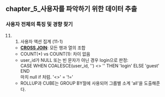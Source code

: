 ## chapter_5_사용자를 파악하기 위한 데이터 추출
### 사용자 전체의 특징 및 경향 찾기
11. 1. 사용자 액션 집계 (11-1)
    - [**CROSS JOIN**](http://donggod.tistory.com/44): 모든 행과 열의 조합
    - COUNT(*) vs COUNT(1): 차이 없음
    - user_id가 NULL 또는 빈 문자가 아닌 경우 login으로 판정:<br/>
    CASE WHEN COALESCE(user_id, '') <> '' THEN 'login' ELSE 'guest' END <br/>
    마치 null if 처럼. '<>' = '!='
    - ROLLUP과 CUBE는 GROUP BY절에 사용되어 그룹별 소계 'all'을 도출해준다.
    

 

